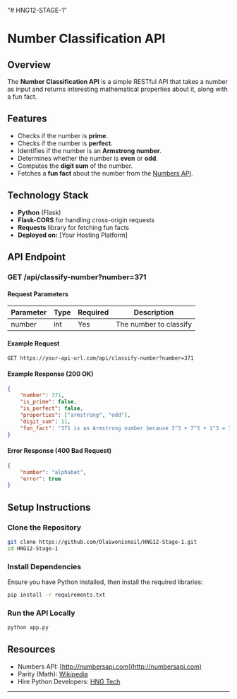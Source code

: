 "# HNG12-STAGE-1" 
# Number Classification API

## Overview
The **Number Classification API** is a simple RESTful API that takes a number as input and returns interesting mathematical properties about it, along with a fun fact.

## Features
- Checks if the number is **prime**.
- Checks if the number is **perfect**.
- Identifies if the number is an **Armstrong number**.
- Determines whether the number is **even** or **odd**.
- Computes the **digit sum** of the number.
- Fetches a **fun fact** about the number from the [Numbers API](http://numbersapi.com/).

## Technology Stack
- **Python** (Flask)
- **Flask-CORS** for handling cross-origin requests
- **Requests** library for fetching fun facts
- **Deployed on:** [Your Hosting Platform]

## API Endpoint
### **GET /api/classify-number?number=371**
#### Request Parameters
| Parameter | Type  | Required | Description |
|-----------|-------|----------|-------------|
| number    | int   | Yes      | The number to classify |

#### Example Request
```
GET https://your-api-url.com/api/classify-number?number=371
```

#### Example Response (200 OK)
```json
{
    "number": 371,
    "is_prime": false,
    "is_perfect": false,
    "properties": ["armstrong", "odd"],
    "digit_sum": 11,
    "fun_fact": "371 is an Armstrong number because 3^3 + 7^3 + 1^3 = 371"
}
```

#### Error Response (400 Bad Request)
```json
{
    "number": "alphabet",
    "error": true
}
```

## Setup Instructions
### **Clone the Repository**
```bash
git clone https://github.com/Olaiwonismail/HNG12-Stage-1.git
cd HNG12-Stage-1
```

### **Install Dependencies**
Ensure you have Python installed, then install the required libraries:
```bash
pip install -r requirements.txt
```

### **Run the API Locally**
```bash
python app.py
```


## Resources
- Numbers API: [http://numbersapi.com](http://numbersapi.com)
- Parity (Math): [Wikipedia](https://en.wikipedia.org/wiki/Parity_(mathematics))
- Hire Python Developers: [HNG Tech](https://hng.tech/hire/python-developers)

---


